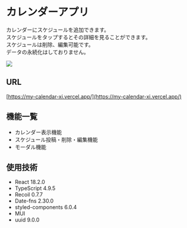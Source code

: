 # カレンダーアプリ
カレンダーにスケジュールを追加できます。<br>
スケジュールをタップするとその詳細を見ることができます。<br>
スケジュールは削除、編集可能です。<br>
データの永続化はしておりません。<br>

<img src="https://github.com/kazuki-takane/my-calendar/assets/119714353/2c03c859-4581-4366-a04d-896db3f0a996" >

## URL
[https://my-calendar-xi.vercel.app/](https://my-calendar-xi.vercel.app/)

## 機能一覧
- カレンダー表示機能
- スケジュール投稿・削除・編集機能
- モーダル機能

## 使用技術
- React 18.2.0
- TypeScript 4.9.5
- Recoil 0.7.7
- Date-fns 2.30.0
- styled-components 6.0.4
- MUI
- uuid 9.0.0

